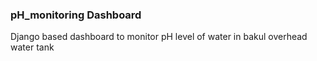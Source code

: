 ### pH_monitoring Dashboard

Django based dashboard to monitor pH level of water in bakul overhead water tank